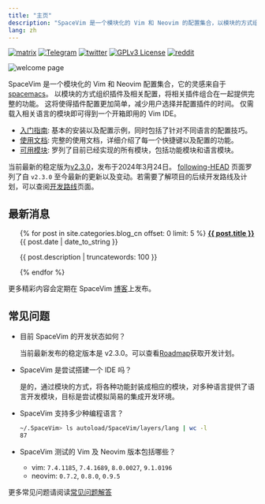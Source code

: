 ```yaml
---
title: "主页"
description: "SpaceVim 是一个模块化的 Vim 和 Neovim 的配置集合，以模块的方式组织和管理插件，提高 Vim 环境配置效率。"
lang: zh
---
```


[![matrix](https://img.spacevim.org/spacevim-cn-matrix.svg)](https://app.element.io/#/room/#spacevim-cn:matrix.org)
[![Telegram](https://img.spacevim.org/telegram-spacevim-cn.svg)](https://t.me/SpaceVim_CN/)
[![twitter](https://img.spacevim.org/twitter.svg)](https://twitter.com/SpaceVim)
[![GPLv3 License](https://img.spacevim.org/license-GPLv3-blue.svg)](development/#证书)
[![reddit](https://img.spacevim.org/reddit.svg)](https://www.reddit.com/r/SpaceVim/)

![welcome page](https://img.spacevim.org/release-v2.3.0.png)

SpaceVim 是一个模块化的 Vim 和 Neovim 配置集合，它的灵感来自于 [spacemacs](https://www.spacemacs.org/)。
以模块的方式组织插件及相关配置，将相关插件组合在一起提供完整的功能。
这将使得插件配置更加简单，减少用户选择并配置插件的时间。
仅需载入相关语言的模块即可得到一个开箱即用的 Vim IDE。

- [入门指南](quick-start-guide/): 基本的安装以及配置示例，同时包括了针对不同语言的配置技巧。
- [使用文档](documentation/): 完整的使用文档，详细介绍了每一个快捷键以及配置的功能。
- [可用模块](layers/): 罗列了目前已经实现的所有模块，包括功能模块和语言模块。

当前最新的稳定版为[v2.3.0](https://spacevim.org/SpaceVim-release-v2.3.0/)，发布于2024年3月24日。
[following-HEAD](following-head/) 页面罗列了自 `v2.3.0` 至今最新的更新以及变动。若需要了解项目的后续开发路线及计划，可以查阅[开发路线](roadmap/)页面。

## 最新消息

<ul>
    {% for post in site.categories.blog_cn offset: 0 limit: 5  %}
               <strong><a href="{{ post.url }}">{{ post.title }}</a></strong>
               <br>
               <span class="post-date">{{ post.date | date_to_string }}</span>
               <p>{{ post.description | truncatewords: 100 }}</p>
    {% endfor %}
</ul>

更多精彩内容会定期在 SpaceVim [博客](blog/)上发布。

## 常见问题

- 目前 SpaceVim 的开发状态如何？

  当前最新发布的稳定版本是 v2.3.0。可以查看[Roadmap](roadmap/)获取开发计划。

- SpaceVim 是尝试搭建一个 IDE 吗？

  是的，通过模块的方式，将各种功能封装成相应的模块，对多种语言提供了语言开发模块，目标是尝试模拟简易的集成开发环境。

- SpaceVim 支持多少种编程语言？

  ```sh
  ~/.SpaceVim> ls autoload/SpaceVim/layers/lang | wc -l
  87
  ```

- SpaceVim 测试的 Vim 及 Neovim 版本包括哪些？

  - vim: `7.4.1185`, `7.4.1689`, `8.0.0027`, `9.1.0196`
  - neovim: `0.7.2`, `0.8.0`, `0.9.5`

更多常见问题请阅读[常见问题解答](faq/)

<!-- vim:set nowrap: -->
